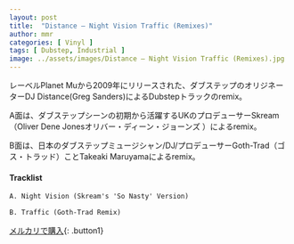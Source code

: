 ```yaml
---
layout: post
title:  "Distance – Night Vision Traffic (Remixes)"
author: mmr
categories: [ Vinyl ]
tags: [ Dubstep, Industrial ]
image: ../assets/images/Distance – Night Vision Traffic (Remixes).jpg
---
```


レーベルPlanet Muから2009年にリリースされた、ダブステップのオリジネーターDJ Distance(Greg Sanders)によるDubstepトラックのremix。

A面は、ダブステップシーンの初期から活躍するUKのプロデューサーSkream（Oliver Dene Jonesオリバー・ディーン・ジョーンズ ）によるremix。

B面は、日本のダブステップミュージシャン/DJ/プロデューサーGoth-Trad（ゴス・トラッド）ことTakeaki Maruyamaによるremix。

#### Tracklist
```md
A. Night Vision (Skream's 'So Nasty' Version)

B. Traffic (Goth-Trad Remix)
```

[メルカリで購入](https://jp.mercari.com/item/m41976267806?afid=6142608987){: .button1}

